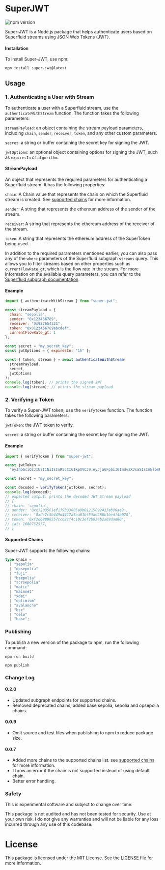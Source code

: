 # SuperJWT

![npm version](https://img.shields.io/badge/npm-0.2.1-brightgreen)

Super-JWT is a Node.js package that helps authenticate users based on Superfluid streams using JSON Web Tokens (JWT).

#### Installation

To install Super-JWT, use npm:

```shell
npm install super-jwt@latest
```

## Usage

### 1. Authenticating a User with Stream

To authenticate a user with a Superfluid stream, use the `authenticateWithStream` function. The function takes the following parameters:

`streamPayload`: an object containing the stream payload parameters, including `chain`, `sender`, `receiver`, `token`, and any other custom parameters.

`secret`: a string or buffer containing the secret key for signing the JWT.

`jwtOptions`: an optional object containing options for signing the JWT, such as `expiresIn` or `algorithm`.

#### StreamPayload

An object that represents the required parameters for authenticating a Superfluid stream. It has the following properties:

`chain`: A Chain value that represents the chain on which the Superfluid stream is created. See [supported chains](#supported-chains) for more information.

`sender`: A string that represents the ethereum address of the sender of the stream.

`receiver`: A string that represents the ethereum address of the receiver of the stream.

`token`: A string that represents the ethereum address of the SuperToken being used.

In addition to the required parameters mentioned earlier, you can also pass any of the `where` parameters of the Superfluid subgraph `streams` query. This allows you to filter streams based on other properties such as `currentFlowRate_gt`, which is the flow rate in the stream. For more information on the available query parameters, you can refer to the [Superfluid subgraph documentation](https://console.superfluid.finance/subgraph).

#### Example

```javascript
import { authenticateWithStream } from "super-jwt";

const streamPayload = {
  chain: "sepolia",
  sender: "0x123456789",
  receiver: "0x987654321",
  token: "0x0123456789abcdef",
  currentFlowRate_gt: 1
};

const secret = "my_secret_key";
const jwtOptions = { expiresIn: "1h" };

const { token, stream } = await authenticateWithStream(
  streamPayload,
  secret,
  jwtOptions
);
console.log(token); // prints the signed JWT
console.log(stream); // prints the stream payload
```

### 2. Verifying a Token

To verify a Super-JWT token, use the `verifyToken` function. The function takes the following parameters:

`jwtToken`: the JWT token to verify.

`secret`: a string or buffer containing the secret key for signing the JWT.

#### Example

```javascript
import { verifyToken } from "super-jwt";

const jwtToken =
  "eyJhbGciOiJIUzI1NiIsInR5cCI6IkpXVCJ9.eyJjaGFpbiI6ImdvZXJsaSIsInNlbmRlciI6IjB4MTIzNDU2Nzg5IiwicmVjZWl2ZXIiOiIweDk4NzY1NDMyMSIsInRva2VuIjoiMHgwMTIzNDU2Nzg5YWJjZGVmIiwiaWF0IjoxNTE2MjM5MDIyfQ.LCeBCiVpKZYtb-GwzGMCQ44hOy1iym_sWmYdOgH0bFs";

const secret = "my_secret_key";

const decoded = verifyToken(jwtToken, secret);
console.log(decoded);
// expected output: prints the decoded JWT Stream payload
// {
// chain: 'sepolia',
// sender: '0xc7203561ef179333005a9b81215092413ab86ae9',
// receiver: '0xdc7c5b449d4417a5aa01bf53ad280b1bedf4b078',
// token: '0xf2d68898557ccb2cf4c10c3ef2b034b2a69dad00',
// iat: 1680752577,
// }
```

#### Supported Chains

Super-JWT supports the following chains:

```ts
type Chain =
  | "sepolia"
  | "opsepolia"
  | "fuji"
  | "bsepolia"
  | "scrsepolia"
  | "matic"
  | "mainnet"
  | "xdai"
  | "optimism"
  | "avalanche"
  | "bsc"
  | "celo"
  | "base";
```

### Publishing

To publish a new version of the package to npm, run the following command:

```shell
npm run build

npm publish
```

### Change Log

#### 0.2.0

- Updated subgraph endpoints for supported chains.
- Removed deprecated chains, added base sepolia, sepolia and opsepolia chains.

#### 0.0.9

- Omit source and test files when publishing to npm to reduce package size.

#### 0.0.7

- Added more chains to the supported chains list. see [supported chains](#supported-chains) for more information.
- Throw an error if the chain is not supported instead of using default chain.
- Better error handling.

### Safety

This is experimental software and subject to change over time.

This package is not audited and has not been tested for security. Use at your own risk.
I do not give any warranties and will not be liable for any loss incurred through any use of this codebase.

# License

This package is licensed under the MIT License. See the [LICENSE](LICENSE) file for more information.
